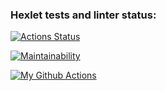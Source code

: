 ### Hexlet tests and linter status:
[![Actions Status](https://github.com/ignatiy-f/frontend-project-lvl1/workflows/hexlet-check/badge.svg)](https://github.com/ignatiy-f/frontend-project-lvl1/actions)

[![Maintainability](https://api.codeclimate.com/v1/badges/a99a88d28ad37a79dbf6/maintainability)](https://codeclimate.com/github/codeclimate/codeclimate/maintainability)

[![My Github Actions](https://github.com/ignatiy-f/frontend-project-lvl1/workflows/my-github-actions/badge.svg)](https://github.com/ignatiy-f/frontend-project-lvl1/actions/workflows/my-github-actions.yml)
